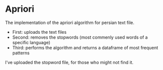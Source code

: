 # Apriori

The implementation of the apriori algorithm for persian text file.
+ First: uploads the text files
+ Second: removes the stopwords (most commenly used words of a specific language)
+ Third: performs the algorithm and returns a dataframe of most frequent patterns

I've uploaded the stopword file, for those who might not find it.
